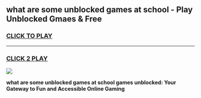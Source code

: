 
## what are some unblocked games at school - Play Unblocked Gmaes & Free
<h3>
<a href="https://news.freeplayer.one?title=what_are_some_unblocked_games_at_school&ref=16F">CLICK TO PLAY</a></h3>
<hr>

<h3>
<a href="https://news.freeplayer.one?title=what_are_some_unblocked_games_at_school&ref=16F">CLICK 2 PLAY</a>
  
</h3>

<a href="https://news.freeplayer.one?title=what_are_some_unblocked_games_at_school&ref=16F/"><img src="https://clearcache.store/games.png"></a>


**what are some unblocked games at school games unblocked: Your Gateway to Fun and Accessible Online Gaming**
